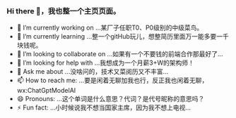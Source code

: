 ### Hi there 👋，我也整一个主页页面。

<!--
**Fengleitown/Fengleitown** is a ✨ _special_ ✨ repository because its `README.md` (this file) appears on your GitHub profile.

Here are some ideas to get you started:

- 🔭 I’m currently working on ...
- 🌱 I’m currently learning ...
- 👯 I’m looking to collaborate on ...
- 🤔 I’m looking for help with ...
- 💬 Ask me about ...
- 📫 How to reach me: ...
- 😄 Pronouns: ...
- ⚡ Fun fact: ...
-->
- 🔭 I’m currently working on ...某厂子任职T0、P0级别的中级菜鸟。
- 🌱 I’m currently learning ...整一个gitHub玩儿，想整简历里面万一能多要一千块钱呢。
- 👯 I’m looking to collaborate on ...如果有一个不要钱的前端合作那最好了...
- 🤔 I’m looking for help with ...我想成为一个月薪3+W的架构师！
- 💬 Ask me about ...没啥问的，技术又菜阅历又不丰富...
- 📫 How to reach me: ...要是闲着无聊加我也行，反正我也闲着无聊，wx:ChatGptModelAI
- 😄 Pronouns: ...这个单词是什么意思？代词？是代号昵称的意思吗？
- ⚡ Fun fact: ...小时候说我不想当国家主席，因为我不想上电视...

